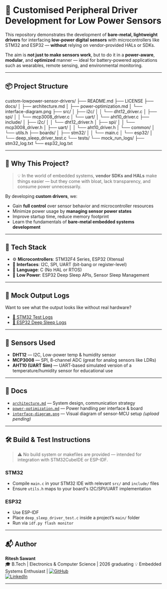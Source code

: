 # 🔌 Customised Peripheral Driver Development for Low Power Sensors

This repository demonstrates the development of **bare-metal, lightweight drivers** for interfacing **low-power digital sensors** with microcontrollers like STM32 and ESP32 — **without** relying on vendor-provided HALs or SDKs.

The aim is **not just to make sensors work**, but to do it in a **power-aware**, **modular**, and **optimized** manner — ideal for battery-powered applications such as wearables, remote sensing, and environmental monitoring.

---

## 📦 Project Structure

custom-lowpower-sensor-drivers/
├── README.md
├── LICENSE
├── docs/
│   ├── architecture.md
│   ├── power-optimization.md
│   └── interface-diagram.png
├── src/
│   ├── i2c/
│   │   └── dht12_driver.c
│   ├── spi/
│   │   └── mcp3008_driver.c
│   └── uart/
│       └── aht10_driver.c
├── include/
│   ├── i2c/
│   │   └── dht12_driver.h
│   ├── spi/
│   │   └── mcp3008_driver.h
│   ├── uart/
│   │   └── aht10_driver.h
│   └── common/
│       └── utils.h
├── boards/
│   ├── stm32/
│   │   └── main.c
│   └── esp32/
│       └── deep_sleep_driver_test.c
└── tests/
    └── mock_run_logs/
        ├── stm32_log.txt
        └── esp32_log.txt

---

## 🎯 Why This Project?

> 💡 In the world of embedded systems, **vendor SDKs and HALs** make things easier — but they come with bloat, lack transparency, and consume power unnecessarily.

By developing **custom drivers**, we:
- Gain **full control** over sensor behavior and microcontroller resources
- Minimize power usage by **managing sensor power states**
- Improve startup time, reduce memory footprint
- Learn the fundamentals of **bare-metal embedded systems development**

---

## 🧰 Tech Stack

- ⚙️ **Microcontrollers**: STM32F4 Series, ESP32 (Xtensa)
- 💾 **Interfaces**: I2C, SPI, UART (bit-bang or register-level)
- 🧠 **Language**: C (No HAL or RTOS)
- 🔋 **Low Power**: ESP32 Deep Sleep APIs, Sensor Sleep Management

---

## 🧪 Mock Output Logs

Want to see what the output looks like without real hardware?

- [📄 STM32 Test Logs](tests/mock_run_logs/stm32_log.txt)
- [📄 ESP32 Deep Sleep Logs](tests/mock_run_logs/esp32_log.txt)

---

## 🧱 Sensors Used

- **DHT12** — I2C, Low-power temp & humidity sensor
- **MCP3008** — SPI, 8-channel ADC (great for analog sensors like LDRs)
- **AHT10 (UART Sim)** — UART-based simulated version of a temperature/humidity sensor for educational use

---

## 📁 Docs

- [`architecture.md`](docs/architecture.md) — System design, communication strategy
- [`power-optimization.md`](docs/power-optimization.md) — Power handling per interface & board
- [`interface-diagram.png`](docs/interface-diagram.png) — Visual diagram of sensor-MCU setup *(upload pending)*

---

## 🛠️ Build & Test Instructions

> ⚠️ No build system or makefiles are provided — intended for integration with STM32CubeIDE or ESP-IDF.

### STM32
- Compile `main.c` in your STM32 IDE with relevant `src/` and `include/` files
- Ensure `utils.h` maps to your board's I2C/SPI/UART implementation

### ESP32
- Use ESP-IDF
- Place `deep_sleep_driver_test.c` inside a project’s `main/` folder
- Run via `idf.py flash monitor`

---

## 📬 Author

**Ritesh Sawant**  
🎓 B.Tech | Electronics & Computer Science | 2026  graduating 
💡 Embedded Systems Enthusiast | 
[![GitHub](https://img.shields.io/badge/GitHub-%2312100E.svg?style=for-the-badge&logo=github&logoColor=white)](https://github.com/riteshsawant21)  
[![LinkedIn](https://img.shields.io/badge/LinkedIn-%230077B5.svg?style=for-the-badge&logo=linkedin&logoColor=white)](https://linkedin.com/in/ritesh-sawant21)

---

